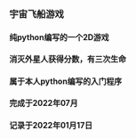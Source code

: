 ### 宇宙飞船游戏
#### 纯python编写的一个2D游戏
#### 消灭外星人获得分数，有三次生命
#### 属于本人python编写的入门程序
#### 完成于2022年07月
#### 记录于2022年01月17日
